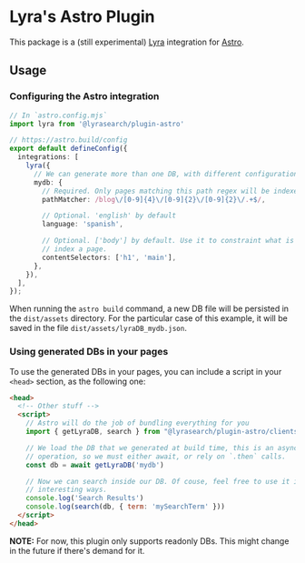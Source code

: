 # Lyra's Astro Plugin

This package is a (still experimental) [Lyra](https://lyrajs.io) integration for
[Astro](https://astro.build).

## Usage

### Configuring the Astro integration

```typescript
// In `astro.config.mjs`
import lyra from '@lyrasearch/plugin-astro'

// https://astro.build/config
export default defineConfig({
  integrations: [
    lyra({
      // We can generate more than one DB, with different configurations
      mydb: {
        // Required. Only pages matching this path regex will be indexed
        pathMatcher: /blog\/[0-9]{4}\/[0-9]{2}\/[0-9]{2}\/.+$/,

        // Optional. 'english' by default
        language: 'spanish',

        // Optional. ['body'] by default. Use it to constraint what is used to
        // index a page.
        contentSelectors: ['h1', 'main'],
      },
    }),
  ],
});
```

When running the `astro build` command, a new DB file will be persisted in the
`dist/assets` directory. For the particular case of this example, it will be
saved in the file `dist/assets/lyraDB_mydb.json`.

### Using generated DBs in your pages

To use the generated DBs in your pages, you can include a script in your
`<head>` section, as the following one:

```html
<head>
  <!-- Other stuff -->
  <script>
    // Astro will do the job of bundling everything for you
    import { getLyraDB, search } from "@lyrasearch/plugin-astro/clientside"

    // We load the DB that we generated at build time, this is an asynchronous
    // operation, so we must either await, or rely on `.then` calls.
    const db = await getLyraDB('mydb')

    // Now we can search inside our DB. Of couse, feel free to use it in more
    // interesting ways.
    console.log('Search Results')
    console.log(search(db, { term: 'mySearchTerm' }))
  </script>
</head>
```

**NOTE:** For now, this plugin only supports readonly DBs. This might change in
          the future if there's demand for it.
